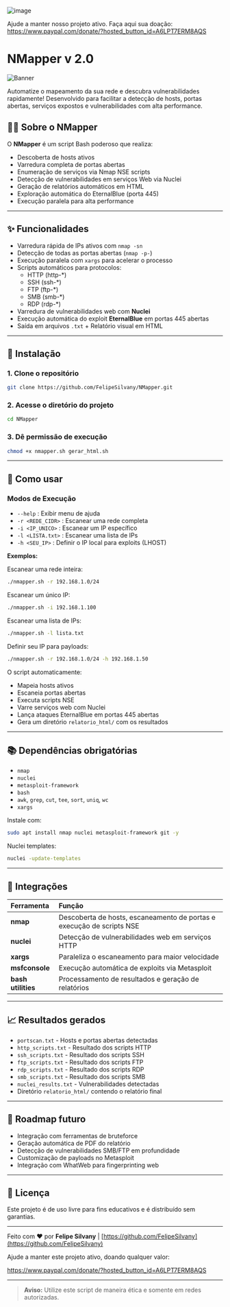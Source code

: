 ![image](https://github.com/user-attachments/assets/57e6e4f2-0865-4cb0-a4ec-86e9cb9ad152)



Ajude a manter nosso projeto ativo. Faça aqui sua doação: https://www.paypal.com/donate/?hosted_button_id=A6LPT7ERM8AQS





# NMapper v 2.0

![Banner](https://img.shields.io/badge/NMapper-v2.0-green)

Automatize o mapeamento da sua rede e descubra vulnerabilidades rapidamente! Desenvolvido para facilitar a detecção de hosts, portas abertas, serviços expostos e vulnerabilidades com alta performance.

## 👩‍💻 Sobre o NMapper

O **NMapper** é um script Bash poderoso que realiza:

- Descoberta de hosts ativos
- Varredura completa de portas abertas
- Enumeração de serviços via Nmap NSE scripts
- Detecção de vulnerabilidades em serviços Web via Nuclei
- Geração de relatórios automáticos em HTML
- Exploração automática do EternalBlue (porta 445)
- Execução paralela para alta performance

---

## ✨ Funcionalidades

- Varredura rápida de IPs ativos com `nmap -sn`
- Detecção de todas as portas abertas (`nmap -p-`)
- Execução paralela com `xargs` para acelerar o processo
- Scripts automáticos para protocolos:
  - HTTP (http-*)
  - SSH (ssh-*)
  - FTP (ftp-*)
  - SMB (smb-*)
  - RDP (rdp-*)
- Varredura de vulnerabilidades web com **Nuclei**
- Execução automática do exploit **EternalBlue** em portas 445 abertas
- Saída em arquivos `.txt` + Relatório visual em HTML

---

## 📁 Instalação

### 1. Clone o repositório

```bash
git clone https://github.com/FelipeSilvany/NMapper.git
```

### 2. Acesse o diretório do projeto

```bash
cd NMapper
```

### 3. Dê permissão de execução

```bash
chmod +x nmapper.sh gerar_html.sh
```

---

## 🚀 Como usar

### Modos de Execução

- `--help` : Exibir menu de ajuda
- `-r <REDE_CIDR>` : Escanear uma rede completa
- `-i <IP_UNICO>` : Escanear um IP específico
- `-l <LISTA.txt>` : Escanear uma lista de IPs
- `-h <SEU_IP>` : Definir o IP local para exploits (LHOST)

**Exemplos:**

Escanear uma rede inteira:
```bash
./nmapper.sh -r 192.168.1.0/24
```

Escanear um único IP:
```bash
./nmapper.sh -i 192.168.1.100
```

Escanear uma lista de IPs:
```bash
./nmapper.sh -l lista.txt
```

Definir seu IP para payloads:
```bash
./nmapper.sh -r 192.168.1.0/24 -h 192.168.1.50
```

O script automaticamente:
- Mapeia hosts ativos
- Escaneia portas abertas
- Executa scripts NSE
- Varre serviços web com Nuclei
- Lança ataques EternalBlue em portas 445 abertas
- Gera um diretório `relatorio_html/` com os resultados

---

## 📚 Dependências obrigatórias

- `nmap`
- `nuclei`
- `metasploit-framework`
- `bash`
- `awk`, `grep`, `cut`, `tee`, `sort`, `uniq`, `wc`
- `xargs`

Instale com:

```bash
sudo apt install nmap nuclei metasploit-framework git -y
```

Nuclei templates:

```bash
nuclei -update-templates
```

---

## 👥 Integrações

| Ferramenta | Função |
|:-----------|:-------|
| **nmap**   | Descoberta de hosts, escaneamento de portas e execução de scripts NSE |
| **nuclei** | Detecção de vulnerabilidades web em serviços HTTP |
| **xargs**  | Paraleliza o escaneamento para maior velocidade |
| **msfconsole** | Execução automática de exploits via Metasploit |
| **bash utilities** | Processamento de resultados e geração de relatórios |

---

## 📈 Resultados gerados

- `portscan.txt` - Hosts e portas abertas detectadas
- `http_scripts.txt` - Resultado dos scripts HTTP
- `ssh_scripts.txt` - Resultado dos scripts SSH
- `ftp_scripts.txt` - Resultado dos scripts FTP
- `rdp_scripts.txt` - Resultado dos scripts RDP
- `smb_scripts.txt` - Resultado dos scripts SMB
- `nuclei_results.txt` - Vulnerabilidades detectadas
- Diretório `relatorio_html/` contendo o relatório final

---

## 📅 Roadmap futuro

- Integração com ferramentas de bruteforce
- Geração automática de PDF do relatório
- Detecção de vulnerabilidades SMB/FTP em profundidade
- Customização de payloads no Metasploit
- Integração com WhatWeb para fingerprinting web

---

## 💚 Licença

Este projeto é de uso livre para fins educativos e é distribuído sem garantias.

---

Feito com ❤️ por **Felipe Silvany** | [https://github.com/FelipeSilvany](https://github.com/FelipeSilvany)

Ajude a manter este projeto ativo, doando qualquer valor:

https://www.paypal.com/donate/?hosted_button_id=A6LPT7ERM8AQS


---

> **Aviso:** Utilize este script de maneira ética e somente em redes autorizadas.
